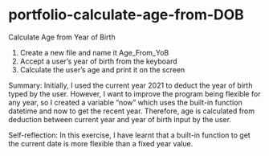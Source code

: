 # portfolio-calculate-age-from-DOB
Calculate Age from Year of Birth
1.	Create a new file and name it Age_From_YoB 
2.	Accept a user’s year of birth from the keyboard 
3.	Calculate the user’s age and print it on the screen 

Summary:
Initially, I used the current year 2021 to deduct the year of birth typed by the user.
However, I want to improve the program being flexible for any year, so I created a
variable “now” which uses the built-in function datetime and now to get the recent
year. Therefore, age is calculated from deduction between current year and year of
birth input by the user.

Self-reflection:
In this exercise, I have learnt that a built-in function to get the current date is more
flexible than a fixed year value.
